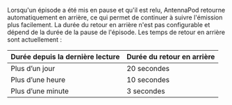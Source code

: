 Lorsqu'un épisode a été mis en pause et qu'il est relu, AntennaPod retourne
automatiquement en arrière, ce qui permet de continuer à suivre l'émission plus
facilement. La durée du retour en arrière n'est pas configurable et dépend de la
durée de la pause de l'épisode. Les temps de retour en arrière sont actuellement
:

| Durée depuis la dernière lecture | Durée du retour en arrière |
| --- | --- |
| Plus d’un jour | 20 secondes |
| Plus d’une heure | 10 secondes |
| Plus d’une minute | 3 secondes |
